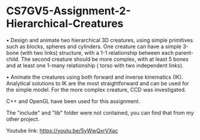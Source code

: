 # CS7GV5-Assignment-2-Hierarchical-Creatures

• Design and animate two hierarchical 3D creatures, using simple
primitives such as blocks, spheres and cylinders. One creature can have a simple 3-bone (with
two links) structure, with a 1-1 relationship between each parent-child. The second creature
should be more complex, with at least 5 bones and at least one 1-many relationship (
torso with two independent links).

• Animate the creatures using both forward and inverse kinematics (IK). Analytical
solutions to IK are the most straightforward and can be used for the simple model. For the
more complex creature, CCD was investigated. 

C++ and OpenGL have been used for this assignment.

The "include" and "lib" folder were not contained, you can find that from my other project.

Youtube link: https://youtu.be/5yWwQxrVXac 
